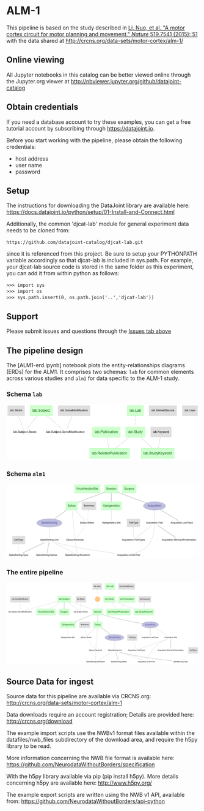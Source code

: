 # ALM-1 

This pipeline is based on the study described in [Li, Nuo, et al. "A motor cortex circuit for motor planning and movement." _Nature_ 519.7541 (2015): 51](https://www.ncbi.nlm.nih.gov/pubmed/25731172) with the data shared at  http://crcns.org/data-sets/motor-cortex/alm-1/


## Online viewing
All Jupyter notebooks in this catalog can be better viewed online through the Jupyter.org viewer at
http://nbviewer.jupyter.org/github/datajoint-catalog

## Obtain credentials
If you need a database account to try these examples, you can get a free tutorial account by subscribing through https://datajoint.io.

Before you start working with the pipeline, please obtain the following credentials:
* host address
* user name 
* password

## Setup
The instructions for downloading the DataJoint library are available here: 
https://docs.datajoint.io/python/setup/01-Install-and-Connect.html

Additionally, the common 'djcat-lab' module for general experiment data needs to
be cloned from:

    https://github.com/datajoint-catalog/djcat-lab.git

since it is referenced from this project.  Be sure to setup your PYTHONPATH
variable accordingly so that djcat-lab is included in sys.path. For example,
your djcat-lab source code is stored in the same folder as this experiment, you
can add it from within python as follows:

    >>> import sys
    >>> import os
    >>> sys.path.insert(0, os.path.join('..','djcat-lab'))


## Support
Please submit issues and questions through the [Issues tab above](https://github.com/datajoint-catalog/djcat-ALM1/issues)


## The pipeline design 
The [ALM1-erd.ipynb] notebook plots the entity-relationships diagrams (ERDs) for the ALM1.
It comprises two schemas: `lab` for common elements across various studies and `alm1` for data specific to the ALM-1 study.

### Schema `lab`
![lab erd](erd-lab.png)

### Schema `alm1`
![lab erd](erd-alm1.png)

### The entire pipeline
![entire pipeline](erd.png)

## Source Data for ingest 

Source data for this pipeline are available via CRCNS.org:
http://crcns.org/data-sets/motor-cortex/alm-1

Data downloads require an account registration; Details are provided here:
http://crcns.org/download

The example import scripts use the NWBv1 format files available within the datafiles/nwb_files subdirectory of the download area, and require the h5py library to be read.

More information concerning the NWB file format is available here:
https://github.com/NeurodataWithoutBorders/specification

With the h5py library available via pip (pip install h5py). More details concerning h5py are available here:
http://www.h5py.org/

The example export scripts are written using the NWB v1 API, available from:
https://github.com/NeurodataWithoutBorders/api-python

